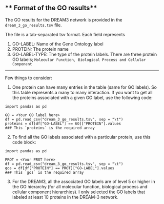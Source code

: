 ** Format of the GO results**
---

The GO results for the DREAM3 network is provided in the `dream_3_go_results.tsv` file.

The file is a tab-separated tsv format. Each field represents
1. GO-LABEL: Name of the Gene Ontology label
2. PROTEIN: The protein name
3. GO-LABEL-TYPE: The type of the protein labels. There are three protein GO labels; `Molecular Function, Biological Process and Cellular Component`

---

Few things to consider:

1. One protein can have many entries in the table (same for GO labels). So this table represents a many to many interaction. If you want to get all the proteins associated with a given GO label, use the following code:

```
import pandas as pd

GO = <Your GO label here>
df = pd.read_csv("dream_3_go_results.tsv", sep = "\t")
proteins = df[df["GO-LABEL"] == GO]["PROTEIN"].values 
### This `proteins` is the required array
```

2. To find all the GO labels associated with a particular protein, use this code block:

```
import pandas as pd

PROT = <Your PROT here>
df = pd.read_csv("dream_3_go_results.tsv", sep = "\t")
gos = df[df["PROTEIN"] == PROT]["GO-LABEL"].values 
### This `gos` is the required array
```

3. For the DREAM3, all the associated GO labels are of level 5 or higher in the GO hierarchy (for all molecular function, biological process and cellular component hierarchies). I only selected the GO labels that labeled at least 10 proteins in the DREAM-3 network.


